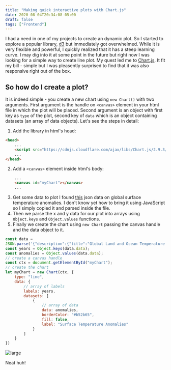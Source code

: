 ```yaml
---
title: "Making quick interactive plots with Chart.js"
date: 2020-08-04T20:34:08-05:00
draft: false
tags: ["Frontend"]
---
```

I had a need in one of my projects to create an dynamic plot. So I started to explore a popular library, [d3](https://d3js.org/) but immediately got overwhelmed. While it is very flexible and powerful, I quickly realized that it has a steep learning curve. I may dig into it at some point in the future but right now I was looking for a simple way to create line plot. My quest led me to [Chart.js](https://www.chartjs.org/). It fit my bill - simple but I was pleasently surprised to find that it was also responsive right out of the box.

## So how do I create a plot?
It is indeed simple - you create a new chart using `new Chart()` with two arguments. First argument is the handle on `<canvas>` element in your html file in which the plot will be placed. Second argument is an object with first key as `type` of the plot, second key of `data` which is an object containing datasets (an array of data objects). Let's see the steps in detail:

1. Add the library in html's head:
```html
<head>
    ...
    <script src="https://cdnjs.cloudflare.com/ajax/libs/Chart.js/2.9.3/Chart.min.js"></script>
    ...
</head>
```
2. Add a `<canvas>` element inside html's body:

```html
    ...
    <canvas id="myChart"></canvas>
    ...
```
3. Get some data to plot
I found [this](https://www.ncdc.noaa.gov/cag/global/time-series/globe/land_ocean/ytd/12/1880-2020/data.json) json data on global surface temperature anomalies. I don't know yet how to bring it using JavaScript so I simply copied it and parsed inside the file.
4. Then we parse the x and y data for our plot into arrays using `Object.keys` and `Object.values` functions.
5. Finally we create the chart using `new Chart` passing the canvas handle and the data object to it.
```javascript
const data = 
JSON.parse('{"description":{"title":"Global Land and Ocean Temperature Anomalies, ...}}');
const years = Object.keys(data.data);
const anomalies = Object.values(data.data);
// create a canvas handle
const ctx = document.getElementById("myChart");
// create the chart
let myChart = new Chart(ctx, {
    type: "line",
    data: {
        // array of labels
        labels: years,
        datasets: [
            {
                // array of data 
                data: anomalies,
                borderColor: "#b52b65",
                fill: false,
                label: "Surface Temperature Anomalies"
            }
        ]
    }
})

```
![large](/blog/img/b51/large.png)

Neat huh!
